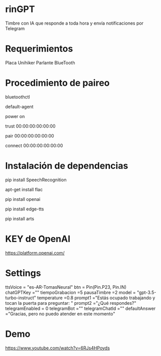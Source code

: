 # rinGPT

Timbre con IA que responde a toda hora y envía notificaciones por Telegram

# Requerimientos

Placa Unihiker
Parlante BlueTooth

# Procedimiento de paireo

bluetoothctl

default-agent

power on

trust 00:00:00:00:00:00

pair 00:00:00:00:00:00

connect 00:00:00:00:00:00

# Instalación de dependencias

pip install SpeechRecognition

apt-get install flac

pip install openai

pip install edge-tts

pip install arts

# KEY de OpenAI

https://platform.openai.com/

# Settings

ttsVoice        = "es-AR-TomasNeural"
btn             = Pin(Pin.P23, Pin.IN)   
chatGPTKey      =""
tiempoGrabacion =5
pausaTimbre     =2
model           = "gpt-3.5-turbo-instruct"
temperature     =0.8
prompt1          ="Estás ocupado trabajando y tocan la puerta para preguntar: "
prompt2          ="¿Qué respondes?"
telegramEnabled  = 0
telegramBot     =""
telegramChatId  =""
defaultAnswer   ="Gracias, pero no puedo atender en este momento"

# Demo

https://www.youtube.com/watch?v=6RJs4HPoyds


